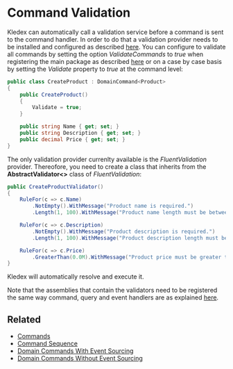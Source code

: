 # Command Validation

Kledex can automatically call a validation service before a command is sent to the command handler. In order to do that a validation provider needs to be installed and configured as described [here](Configuration#validation). You can configure to validate all commands by setting the option _ValidateCommands_ to _true_ when registering the main package as described [here](Configuration#main) or on a case by case basis by setting the _Validate_ property to _true_ at the command level:

```C#
public class CreateProduct : DomainCommand<Product>
{
    public CreateProduct()
    {
        Validate = true;
    }

    public string Name { get; set; }
    public string Description { get; set; }
    public decimal Price { get; set; }
}
```

The only validation provider currenlty available is the _FluentValidation_ provider. Thereofore, you need to create a class that inherits from the **AbstractValidator<>** class of _FluentValidation_:

```C#
public CreateProductValidator()
{
    RuleFor(c => c.Name)
        .NotEmpty().WithMessage("Product name is required.")
        .Length(1, 100).WithMessage("Product name length must be between 1 and 100 characters.");

    RuleFor(c => c.Description)
        .NotEmpty().WithMessage("Product description is required.")
        .Length(1, 100).WithMessage("Product description length must be between 1 and 100 characters.");

    RuleFor(c => c.Price)
        .GreaterThan(0.0M).WithMessage("Product price must be greater than zero.");
}
```

Kledex will automatically resolve and execute it.

Note that the assemblies that contain the validators need to be registered the same way command, query and event handlers are as explained [here](Configuration#main).

## Related

- [Commands](Commands)
- [Command Sequence](Command-Sequence)
- [Domain Commands With Event Sourcing](With-Event-Sourcing)
- [Domain Commands Without Event Sourcing](Without-Event-Sourcing)
